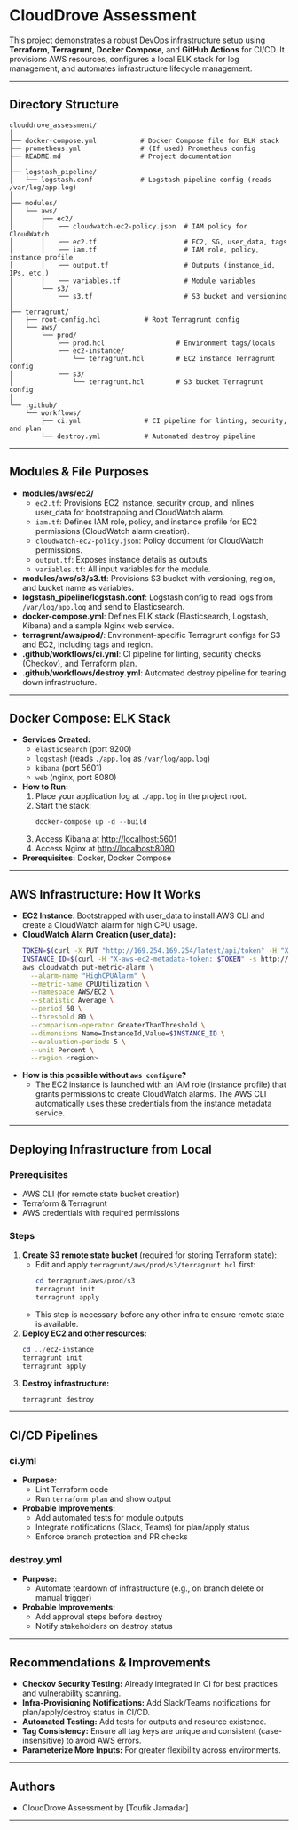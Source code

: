 # CloudDrove Assessment

This project demonstrates a robust DevOps infrastructure setup using **Terraform**, **Terragrunt**, **Docker Compose**, and **GitHub Actions** for CI/CD. It provisions AWS resources, configures a local ELK stack for log management, and automates infrastructure lifecycle management.

---

## Directory Structure

```
clouddrove_assessment/
│
├── docker-compose.yml           # Docker Compose file for ELK stack
├── prometheus.yml               # (If used) Prometheus config
├── README.md                    # Project documentation
│
├── logstash_pipeline/
│   └── logstash.conf            # Logstash pipeline config (reads /var/log/app.log)
│
├── modules/
│   └── aws/
│       ├── ec2/
│       │   ├── cloudwatch-ec2-policy.json  # IAM policy for CloudWatch
│       │   ├── ec2.tf                      # EC2, SG, user_data, tags
│       │   ├── iam.tf                      # IAM role, policy, instance profile
│       │   ├── output.tf                   # Outputs (instance_id, IPs, etc.)
│       │   └── variables.tf                # Module variables
│       └── s3/
│           └── s3.tf                       # S3 bucket and versioning
│
├── terragrunt/
│   ├── root-config.hcl           # Root Terragrunt config
│   └── aws/
│       └── prod/
│           ├── prod.hcl                  # Environment tags/locals
│           ├── ec2-instance/
│           │   └── terragrunt.hcl        # EC2 instance Terragrunt config
│           └── s3/
│               └── terragrunt.hcl        # S3 bucket Terragrunt config
│
└── .github/
    └── workflows/
        ├── ci.yml                # CI pipeline for linting, security, and plan
        └── destroy.yml           # Automated destroy pipeline
```

---

## Modules & File Purposes

- **modules/aws/ec2/**
  - `ec2.tf`: Provisions EC2 instance, security group, and inlines user_data for bootstrapping and CloudWatch alarm.
  - `iam.tf`: Defines IAM role, policy, and instance profile for EC2 permissions (CloudWatch alarm creation).
  - `cloudwatch-ec2-policy.json`: Policy document for CloudWatch permissions.
  - `output.tf`: Exposes instance details as outputs.
  - `variables.tf`: All input variables for the module.
- **modules/aws/s3/s3.tf**: Provisions S3 bucket with versioning, region, and bucket name as variables.
- **logstash_pipeline/logstash.conf**: Logstash config to read logs from `/var/log/app.log` and send to Elasticsearch.
- **docker-compose.yml**: Defines ELK stack (Elasticsearch, Logstash, Kibana) and a sample Nginx web service.
- **terragrunt/aws/prod/**: Environment-specific Terragrunt configs for S3 and EC2, including tags and region.
- **.github/workflows/ci.yml**: CI pipeline for linting, security checks (Checkov), and Terraform plan.
- **.github/workflows/destroy.yml**: Automated destroy pipeline for tearing down infrastructure.

---

## Docker Compose: ELK Stack

- **Services Created:**
  - `elasticsearch` (port 9200)
  - `logstash` (reads `./app.log` as `/var/log/app.log`)
  - `kibana` (port 5601)
  - `web` (nginx, port 8080)
- **How to Run:**
  1. Place your application log at `./app.log` in the project root.
  2. Start the stack:
     ```powershell
     docker-compose up -d --build
     ```
  3. Access Kibana at [http://localhost:5601](http://localhost:5601)
  4. Access Nginx at [http://localhost:8080](http://localhost:8080)
- **Prerequisites:** Docker, Docker Compose

---

## AWS Infrastructure: How It Works

- **EC2 Instance**: Bootstrapped with user_data to install AWS CLI and create a CloudWatch alarm for high CPU usage.
- **CloudWatch Alarm Creation (user_data):**
  ```sh
  TOKEN=$(curl -X PUT "http://169.254.169.254/latest/api/token" -H "X-aws-ec2-metadata-token-ttl-seconds: 21600")
  INSTANCE_ID=$(curl -H "X-aws-ec2-metadata-token: $TOKEN" -s http://169.254.169.254/latest/meta-data/instance-id)
  aws cloudwatch put-metric-alarm \
    --alarm-name "HighCPUAlarm" \
    --metric-name CPUUtilization \
    --namespace AWS/EC2 \
    --statistic Average \
    --period 60 \
    --threshold 80 \
    --comparison-operator GreaterThanThreshold \
    --dimensions Name=InstanceId,Value=$INSTANCE_ID \
    --evaluation-periods 5 \
    --unit Percent \
    --region <region>
  ```
- **How is this possible without `aws configure`?**
  - The EC2 instance is launched with an IAM role (instance profile) that grants permissions to create CloudWatch alarms. The AWS CLI automatically uses these credentials from the instance metadata service.

---

## Deploying Infrastructure from Local

### Prerequisites
- AWS CLI (for remote state bucket creation)
- Terraform & Terragrunt
- AWS credentials with required permissions

### Steps
1. **Create S3 remote state bucket** (required for storing Terraform state):
   - Edit and apply `terragrunt/aws/prod/s3/terragrunt.hcl` first:
     ```powershell
     cd terragrunt/aws/prod/s3
     terragrunt init
     terragrunt apply
     ```
   - This step is necessary before any other infra to ensure remote state is available.
2. **Deploy EC2 and other resources:**
   ```powershell
   cd ../ec2-instance
   terragrunt init
   terragrunt apply
   ```
3. **Destroy infrastructure:**
   ```powershell
   terragrunt destroy
   ```

---

## CI/CD Pipelines

### ci.yml
- **Purpose:**
  - Lint Terraform code
  - Run `terraform plan` and show output
- **Probable Improvements:**
  - Add automated tests for module outputs
  - Integrate notifications (Slack, Teams) for plan/apply status
  - Enforce branch protection and PR checks

### destroy.yml
- **Purpose:**
  - Automate teardown of infrastructure (e.g., on branch delete or manual trigger)
- **Probable Improvements:**
  - Add approval steps before destroy
  - Notify stakeholders on destroy status

---

## Recommendations & Improvements
- **Checkov Security Testing:** Already integrated in CI for best practices and vulnerability scanning.
- **Infra-Provisioning Notifications:** Add Slack/Teams notifications for plan/apply/destroy status in CI/CD.
- **Automated Testing:** Add tests for outputs and resource existence.
- **Tag Consistency:** Ensure all tag keys are unique and consistent (case-insensitive) to avoid AWS errors.
- **Parameterize More Inputs:** For greater flexibility across environments.

---

## Authors
- CloudDrove Assessment by [Toufik Jamadar]

---